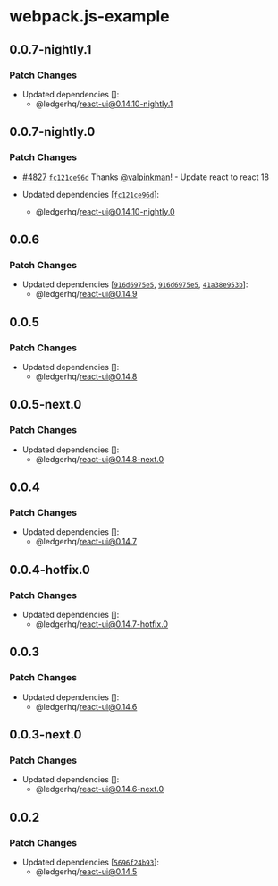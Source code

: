 # webpack.js-example

## 0.0.7-nightly.1

### Patch Changes

- Updated dependencies []:
  - @ledgerhq/react-ui@0.14.10-nightly.1

## 0.0.7-nightly.0

### Patch Changes

- [#4827](https://github.com/LedgerHQ/ledger-live/pull/4827) [`fc121ce96d`](https://github.com/LedgerHQ/ledger-live/commit/fc121ce96dbcc4f30cfd9836644f778b85f997b7) Thanks [@valpinkman](https://github.com/valpinkman)! - Update react to react 18

- Updated dependencies [[`fc121ce96d`](https://github.com/LedgerHQ/ledger-live/commit/fc121ce96dbcc4f30cfd9836644f778b85f997b7)]:
  - @ledgerhq/react-ui@0.14.10-nightly.0

## 0.0.6

### Patch Changes

- Updated dependencies [[`916d6975e5`](https://github.com/LedgerHQ/ledger-live/commit/916d6975e52f4f83291a9ce1a3e7e60dbccb5b20), [`916d6975e5`](https://github.com/LedgerHQ/ledger-live/commit/916d6975e52f4f83291a9ce1a3e7e60dbccb5b20), [`41a38e953b`](https://github.com/LedgerHQ/ledger-live/commit/41a38e953b17075b5ab7bec307c147d8f74b7501)]:
  - @ledgerhq/react-ui@0.14.9

## 0.0.5

### Patch Changes

- Updated dependencies []:
  - @ledgerhq/react-ui@0.14.8

## 0.0.5-next.0

### Patch Changes

- Updated dependencies []:
  - @ledgerhq/react-ui@0.14.8-next.0

## 0.0.4

### Patch Changes

- Updated dependencies []:
  - @ledgerhq/react-ui@0.14.7

## 0.0.4-hotfix.0

### Patch Changes

- Updated dependencies []:
  - @ledgerhq/react-ui@0.14.7-hotfix.0

## 0.0.3

### Patch Changes

- Updated dependencies []:
  - @ledgerhq/react-ui@0.14.6

## 0.0.3-next.0

### Patch Changes

- Updated dependencies []:
  - @ledgerhq/react-ui@0.14.6-next.0

## 0.0.2

### Patch Changes

- Updated dependencies [[`5696f24b93`](https://github.com/LedgerHQ/ledger-live/commit/5696f24b93151bc0ee063d1cb88cef1e2d052f9e)]:
  - @ledgerhq/react-ui@0.14.5
